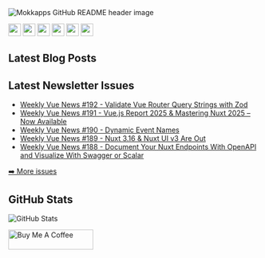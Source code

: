 <img src="https://github.com/Mokkapps/mokkapps/blob/master/header.png" alt="Mokkapps GitHub README header image">
<p><a href="https://www.x.com/mokkapps"><img src="https://img.shields.io/badge/twitter-%231DA1F2.svg?&style=for-the-badge&logo=twitter&logoColor=white" height=25></a> <a href="https://www.linkedin.com/in/mokkapps"><img src="https://img.shields.io/badge/linkedin-%230077B5.svg?&style=for-the-badge&logo=linkedin&logoColor=white" height=25></a> <a href="https://www.instagram.com/mokkapps/"><img src="https://img.shields.io/badge/instagram-%23E4405F.svg?&style=for-the-badge&logo=instagram&logoColor=white" height=25></a> <a href="https://www.youtube.com/@mokkapps"><img src="https://img.shields.io/badge/youtube-%2312100E.svg?&style=for-the-badge&logo=youtube&logoColor=white" height=25></a> <a href="https://medium.com/@MokkappsDev"><img src="https://img.shields.io/badge/medium-%2312100E.svg?&style=for-the-badge&logo=medium&logoColor=white" height=25></a> <a href="https://dev.to/mokkapps"><img src="https://img.shields.io/badge/DEV.TO-%230A0A0A.svg?&style=for-the-badge&logo=dev-dot-to&logoColor=white" height=25></a></p>
<h2>Latest Blog Posts</h2>
<h2>Latest Newsletter Issues</h2>
  <ul>
    <li><a href=https://weekly-vue.news/issues/v2/156 target="_blank" rel="noreferrer nofollow">Weekly Vue News #192 - Validate Vue Router Query Strings with Zod</a></li><li><a href=https://weekly-vue.news/issues/v2/155 target="_blank" rel="noreferrer nofollow">Weekly Vue News #191 - Vue.js Report 2025 & Mastering Nuxt 2025 – Now Available</a></li><li><a href=https://weekly-vue.news/issues/v2/154 target="_blank" rel="noreferrer nofollow">Weekly Vue News #190 - Dynamic Event Names</a></li><li><a href=https://weekly-vue.news/issues/v2/153 target="_blank" rel="noreferrer nofollow">Weekly Vue News #189 - Nuxt 3.16 & Nuxt UI v3 Are Out</a></li><li><a href=https://weekly-vue.news/issues/v2/152 target="_blank" rel="noreferrer nofollow">Weekly Vue News #188 - Document Your Nuxt Endpoints With OpenAPI and Visualize With Swagger or Scalar</a></li>
  </ul>
<p><a href="https://weekly-vue.news/issues">➡️ More issues</a></p>
<h2>GitHub Stats</h2>
<p><img src="https://github-readme-stats.vercel.app/api?username=mokkapps&amp;show_icons=true" alt="GitHub Stats"></p>
  <a href="https://www.buymeacoffee.com/mokkapps" target="_blank" rel="noreferrer nofollow">
      <img src="https://cdn.buymeacoffee.com/buttons/default-red.png" alt="Buy Me A Coffee" height="40" width="170" >
    </a>